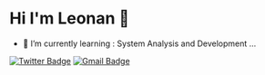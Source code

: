 # Hi I'm Leonan 👋

- 🌱 I’m currently learning : System Analysis and Development ...

[![Twitter Badge](https://img.shields.io/badge/-@LeonanGCardoso-6633cc?style=flat-square&labelColor=6633cc&logo=twitter&logoColor=white&link=https://twitter.com/dieegosf)](https://twitter.com/leonangcardoso) 
[![Gmail Badge](https://img.shields.io/badge/-leonangomes1311@hotmail.com-6633cc?style=flat-square&logo=Gmail&logoColor=white&link=mailto:diego.schell.f@gmail.com)](mailto:leonangomes1311@hotmail.com)
